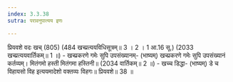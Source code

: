 ```yaml
---
index: 3.3.38
sutra: परावनुपात्यय इणः

---
```

प्रियवशे वदः खच् (805) (484 खच्प्रत्ययविधिसूत्रम्॥ 3 । 2 । 1 आ.16 सू.) (2033 खच्प्रत्ययवार्तिकम्॥ 1 ॥) - खच्प्रकरणे गमेः सुपि उपसंख्यानम्- (भाष्यम्) खच्प्रकरणे गमेः सुपि उपसंख्यानं कर्तव्यम्। मितंगमो हस्ती मितंगमा हस्तिनी॥ (2034 वार्तिकम्॥ 2 ॥) - खच्च डिद्धा- (भाष्यम्) डे च विहायसो विह इत्ययमादेशो वक्तव्यः विहगः॥ प्रियवशे॥ 38 ॥